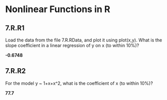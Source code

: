 # Nonlinear Functions in R

## 7.R.R1

Load the data from the file 7.R.RData, and plot it using plot(x,y). What is the slope coefficient in a linear regression of y on x (to within 10%)?

**-0.6748**

## 7.R.R2

For the model y ~ 1+x+x^2, what is the coefficient of x (to within 10%)?

**77.7**
